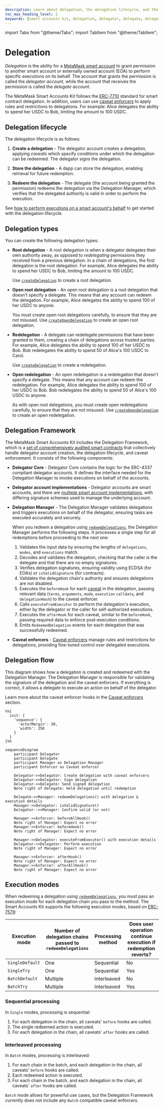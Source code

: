 ```yaml
---
description: Learn about delegation, the delegation lifecycle, and the Delegation Framework.
toc_max_heading_level: 2
keywords: [smart accounts kit, delegation, delegator, delegate, delegation framework]
---
```


import Tabs from "@theme/Tabs"; 
import TabItem from "@theme/TabItem";

# Delegation

*Delegation* is the ability for a [MetaMask smart account](../smart-accounts.md) to grant permission to another smart account
or externally owned account (EOA) to perform specific executions on its behalf.
The account that grants the permission is called the *delegator account*, while the account that receives the permission
is called the *delegate account*.

The MetaMask Smart Accounts Kit follows the [ERC-7710](https://eips.ethereum.org/EIPS/eip-7710) standard for smart contract delegation.
In addition, users can use [caveat enforcers](caveat-enforcers.md) to apply rules and restrictions to delegations.
For example: Alice delegates the ability to spend her USDC to Bob, limiting the amount to 100 USDC.

## Delegation lifecycle

The delegation lifecycle is as follows:

1. **Create a delegation** - The delegator account creates a delegation, applying *caveats* which specify conditions under which the delegation can be redeemed.
  The delegator signs the delegation.

3. **Store the delegation** - A dapp can store the delegation, enabling retrieval for future redemption.

4. **Redeem the delegation** - The delegate (the account being granted the permission) redeems the delegation via the Delegation Manager,
   which verifies that the delegated authority is valid in order to perform the execution.

See [how to perform executions on a smart account's behalf](../../guides/delegation/execute-on-smart-accounts-behalf.md) to get started with the delegation lifecycle.

## Delegation types

You can create the following delegation types:

- **Root delegation** - A root delegation is when a delegator delegates their own authority away, as opposed to *redelegating* permissions they received from a previous delegation.
  In a chain of delegations, the first delegation is the root delegation.
  For example, Alice delegates the ability to spend her USDC to Bob, limiting the amount to 100 USDC.

  Use [`createDelegation`](../../reference/delegation/index.md#createdelegation) to create a root delegation.

- **Open root delegation** - An open root delegation is a root delegation that doesn't specify a delegate.
  This means that any account can redeem the delegation.
  For example, Alice delegates the ability to spend 100 of her USDC to anyone.

  You must create open root delegations carefully, to ensure that they are not misused.
  Use [`createOpenDelegation`](../../reference/delegation/index.md#createopendelegation) to create an open root delegation.

- **Redelegation** - A delegate can redelegate permissions that have been granted to them, creating a chain of delegations across trusted parties.
  For example, Alice delegates the ability to spend 100 of her USDC to Bob.
  Bob redelegates the ability to spend 50 of Alice's 100 USDC to Carol.

  Use [`createDelegation`](../../reference/delegation/index.md#createdelegation) to create a redelegation.

- **Open redelegation** - An open redelegation is a redelegation that doesn't specify a delegate.
  This means that any account can redeem the redelegation.
  For example, Alice delegates the ability to spend 100 of her USDC to Bob.
  Bob redelegates the ability to spend 50 of Alice's 100 USDC to anyone.

  As with open root delegations, you must create open redelegations carefully, to ensure that they are not misused.
  Use [`createOpenDelegation`](../../reference/delegation/index.md#createopendelegation) to create an open redelegation.

## Delegation Framework

The MetaMask Smart Accounts Kit includes the Delegation Framework, which is a
[set of comprehensively audited smart contracts](https://github.com/MetaMask/delegation-framework) that
collectively handle delegator account creation, the delegation lifecycle,
and caveat enforcement.
It consists of the following components:

- **Delegator Core** - Delegator Core contains the logic for the ERC-4337 compliant delegator accounts.
  It defines the interface needed for the Delegation Manager to invoke executions on behalf of the accounts.

- **Delegator account implementations** - Delegator accounts are smart accounts, and there are [multiple smart account implementations](../smart-accounts.md#smart-account-implementation-types),
  with differing signature schemes used to manage the underlying account.

- **Delegation Manager** - The Delegation Manager validates delegations and triggers executions
  on behalf of the delegator, ensuring tasks are executed accurately and securely.

  When you redeem a delegation using [`redeemDelegations`](../../reference/delegation/index.md#redeemdelegations), the Delegation Manager performs the following steps.
  It processes a single step for all redemptions before proceeding to the next one:
  
  1. Validates the input data by ensuring the lengths of `delegations`, `modes`, and
     `executions` match.
  2. Decodes and validates the delegation, checking that the caller is the delegate
     and that there are no empty signatures.
  3. Verifies delegation signatures, ensuring validity using ECDSA (for EOAs) or
     `isValidSignature` (for contracts).
  4. Validates the delegation chain's authority and ensures delegations are not disabled.
  5. Executes the `beforeHook` for each [caveat](caveat-enforcers.md) in the delegation, passing relevant data (`terms`,
     `arguments`, `mode`, `execution` `calldata`, and `delegationHash`) to the caveat enforcer.
  6. Calls `executeFromExecutor` to perform the delegation's execution, either by the delegator or
     the caller for self-authorized executions.
  7. Executes the `afterHook` for each caveat, similar to the `beforeHook`, passing required data
     to enforce post-execution conditions.
  8. Emits `RedeemedDelegation` events for each delegation that was successfully redeemed.

- **Caveat enforcers** - [Caveat enforcers](caveat-enforcers.md) manage rules and restrictions for delegations,
  providing fine-tuned control over delegated executions.

## Delegation flow

This diagram shows how a delegation is created and redeemed with the Delegation Manager.
The Delegation Manager is responsible for validating the signature of the delegation and the caveat enforcers.
If everything is correct, it allows a delegate to execute an action on behalf of the delegator.

Learn more about the caveat enforcer hooks in the [Caveat enforcers](caveat-enforcers.md) section.

```mermaid
%%{
  init: {
    'sequence': {
      'actorMargin': 30,
      'width': 250
    }
  }
}%%

sequenceDiagram
    participant Delegator
    participant Delegate
    participant Manager as Delegation Manager
    participant Enforcer as Caveat enforcer

    Delegator->>Delegator: Create delegation with caveat enforcers
    Delegator->>Delegator: Sign delegation
    Delegator->>Delegate: Send signed delegation
    Note right of Delegate: Hold delegation until redemption

    Delegate->>Manager: redeemDelegations() with delegation & execution details
    Manager->>Delegator: isValidSignature()
    Delegator-->>Manager: Confirm valid (or not)

    Manager->>Enforcer: beforeAllHook()
    Note right of Manager: Expect no error
    Manager->>Enforcer: beforeHook()
    Note right of Manager: Expect no error

    Manager->>Delegator: executeFromExecutor() with execution details
    Delegator->>Delegator: Perform execution
    Note right of Manager: Expect no error

    Manager->>Enforcer: afterHook()
    Note right of Manager: Expect no error
    Manager->>Enforcer: afterAllHook()
    Note right of Manager: Expect no error
```

## Execution modes

When redeeming a delegation using [`redeemDelegations`](../../reference/delegation/index.md#redeemdelegations), you must pass an execution mode for each delegation chain you pass to the method.
The Smart Accounts Kit supports the following execution modes, based on [ERC-7579](https://erc7579.com/):

| Execution mode | Number of delegation chains passed to `redeemDelegations` | Processing method | Does user operation continue execution if redemption reverts? |
|--|--|--|--|
| `SingleDefault` | One      | Sequential  | No  |
| `SingleTry`     | One      | Sequential  | Yes |
| `BatchDefault`  | Multiple | Interleaved | No  |
| `BatchTry`      | Multiple | Interleaved | Yes |

### Sequential processing

In `Single` modes, processing is sequential:

1. For each delegation in the chain, all caveats' `before` hooks are called.
2. The single redeemed action is executed.
3. For each delegation in the chain, all caveats' `after` hooks are called.

### Interleaved processing

In `Batch` modes, processing is interleaved:

1. For each chain in the batch, and each delegation in the chain, all caveats' `before` hooks are called.
2. Each redeemed action is executed.
3. For each chain in the batch, and each delegation in the chain, all caveats' `after` hooks are called.

`Batch` mode allows for powerful use cases, but the Delegation Framework currently does not include any `Batch` compatible caveat enforcers.
